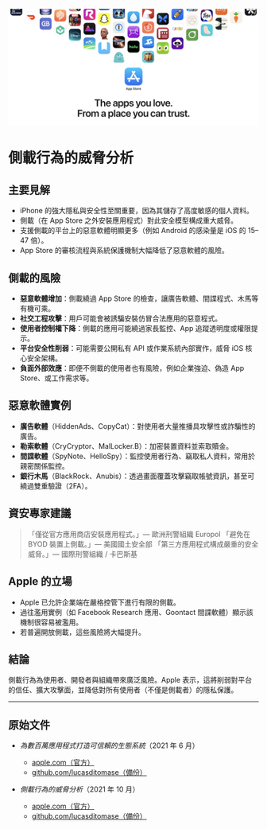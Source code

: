 ![Banner](../assets/banner.png)

# 側載行為的威脅分析

## 主要見解

- iPhone 的強大隱私與安全性至關重要，因為其儲存了高度敏感的個人資料。
- 側載（在 App Store 之外安裝應用程式）對此安全模型構成重大威脅。
- 支援側載的平台上的惡意軟體明顯更多（例如 Android 的感染量是 iOS 的 15–47 倍）。
- App Store 的審核流程與系統保護機制大幅降低了惡意軟體的風險。

## 側載的風險

- **惡意軟體增加**：側載繞過 App Store 的檢查，讓廣告軟體、間諜程式、木馬等有機可乘。
- **社交工程攻擊**：用戶可能會被誘騙安裝仿冒合法應用的惡意程式。
- **使用者控制權下降**：側載的應用可能繞過家長監控、App 追蹤透明度或權限提示。
- **平台安全性削弱**：可能需要公開私有 API 或作業系統內部實作，威脅 iOS 核心安全架構。
- **負面外部效應**：即便不側載的使用者也有風險，例如企業強迫、偽造 App Store、或工作需求等。

## 惡意軟體實例

- **廣告軟體**（HiddenAds、CopyCat）：對使用者大量推播具攻擊性或詐騙性的廣告。
- **勒索軟體**（CryCryptor、MalLocker.B）：加密裝置資料並索取贖金。
- **間諜軟體**（SpyNote、HelloSpy）：監控使用者行為、竊取私人資料，常用於親密關係監控。
- **銀行木馬**（BlackRock、Anubis）：透過畫面覆蓋攻擊竊取帳號資訊，甚至可繞過雙重驗證（2FA）。

## 資安專家建議

> 「僅從官方應用商店安裝應用程式。」— 歐洲刑警組織 Europol
> 「避免在 BYOD 裝置上側載。」— 美國國土安全部
> 「第三方應用程式構成嚴重的安全威脅。」— 國際刑警組織 / 卡巴斯基

## Apple 的立場

- Apple 已允許企業端在嚴格控管下進行有限的側載。
- 過往濫用實例（如 Facebook Research 應用、Goontact 間諜軟體）顯示該機制很容易被濫用。
- 若普遍開放側載，這些風險將大幅提升。

## 結論

側載行為為使用者、開發者與組織帶來廣泛風險。Apple 表示，這將削弱對平台的信任、擴大攻擊面，並降低對所有使用者（不僅是側載者）的隱私保護。

---

## 原始文件

- *為數百萬應用程式打造可信賴的生態系統*（2021 年 6 月）
  -  [apple.com（官方）](https://www.apple.com/privacy/docs/Building_a_Trusted_Ecosystem_for_Millions_of_Apps.pdf)
  -  [github.com/lucasditomase（備份）](https://github.com/lucasditomase/app-restrictions/blob/main/summary.pdf)

- *側載行為的威脅分析*（2021 年 10 月）
  -  [apple.com（官方）](https://www.apple.com/privacy/docs/Building_a_Trusted_Ecosystem_for_Millions_of_Apps_A_Threat_Analysis_of_Sideloading.pdf)
  -  [github.com/lucasditomase（備份）](https://github.com/lucasditomase/app-restrictions/blob/main/threat-analysis.pdf)
